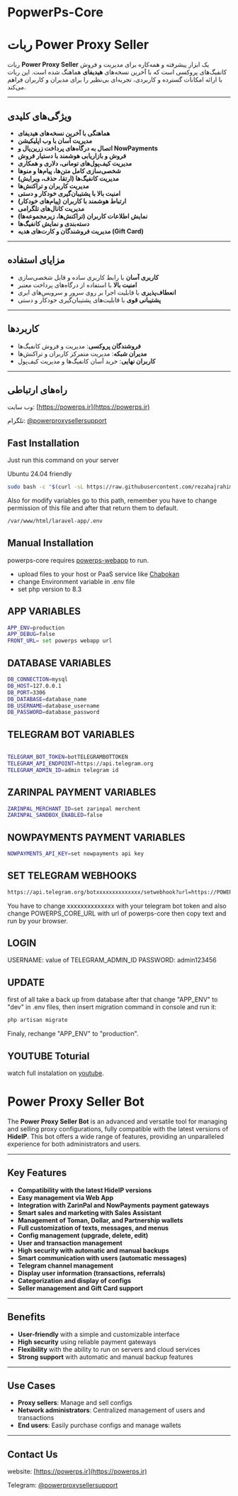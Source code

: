 # PopwerPs-Core

# ربات Power Proxy Seller

ربات **Power Proxy Seller** یک ابزار پیشرفته و همه‌کاره برای مدیریت و فروش کانفیگ‌های پروکسی است که با آخرین نسخه‌های **هیدیفای** هماهنگ شده است. این ربات با ارائه امکانات گسترده و کاربردی، تجربه‌ای بی‌نظیر را برای مدیران و کاربران فراهم می‌کند.

---

## ویژگی‌های کلیدی

- **هماهنگی با آخرین نسخه‌های هیدیفای**
- **مدیریت آسان با وب اپلیکیشن**
- **اتصال به درگاه‌های پرداخت زرین‌پال و NowPayments**
- **فروش و بازاریابی هوشمند با دستیار فروش**
- **مدیریت کیف‌پول‌های تومانی، دلاری و همکاری**
- **شخصی‌سازی کامل متن‌ها، پیام‌ها و منوها**
- **مدیریت کانفیگ‌ها (ارتقا، حذف، ویرایش)**
- **مدیریت کاربران و تراکنش‌ها**
- **امنیت بالا با پشتیبان‌گیری خودکار و دستی**
- **ارتباط هوشمند با کاربران (پیام‌های خودکار)**
- **مدیریت کانال‌های تلگرامی**
- **نمایش اطلاعات کاربران (تراکنش‌ها، زیرمجموعه‌ها)**
- **دسته‌بندی و نمایش کانفیگ‌ها**
- **مدیریت فروشندگان و کارت‌های هدیه (Gift Card)**

---

## مزایای استفاده

- **کاربری آسان** با رابط کاربری ساده و قابل شخصی‌سازی
- **امنیت بالا** با استفاده از درگاه‌های پرداخت معتبر
- **انعطاف‌پذیری** با قابلیت اجرا بر روی سرور و سرویس‌های ابری
- **پشتیبانی قوی** با قابلیت‌های پشتیبان‌گیری خودکار و دستی

---

## کاربردها

- **فروشندگان پروکسی**: مدیریت و فروش کانفیگ‌ها
- **مدیران شبکه**: مدیریت متمرکز کاربران و تراکنش‌ها
- **کاربران نهایی**: خرید آسان کانفیگ‌ها و مدیریت کیف‌پول

---

## راه‌های ارتباطی

وب سایت: [https://powerps.ir](https://powerps.ir)

تلگرام: [@powerproxysellersupport](https://t.me/powerproxysellersupport) 

## Fast Installation

Just run this command on your server

Ubuntu 24.04 friendly

```sh
sudo bash -c "$(curl -sL https://raw.githubusercontent.com/rezahajrahimi/powerps-core-scripts/refs/heads/main/install.sh)" @ install
```

Also for modify variables go to this path, remember you have to change permission of this file and after that return them to default.

```sh
/var/www/html/laravel-app/.env
```

## Manual Installation

powerps-core requires [powerps-webapp](https://github.com/rezahajrahimi/powerps-webapp) to run.

- upload files to your host or PaaS service like  [Chabokan](https://zaya.io/yojc2)  
- change Environment variable in .env file
- set php version to 8.3

## APP VARIABLES

```sh
APP_ENV=production
APP_DEBUG=false
FRONT_URL= set powerps webapp url
```

## DATABASE VARIABLES

```sh
DB_CONNECTION=mysql
DB_HOST=127.0.0.1
DB_PORT=3306
DB_DATABASE=database_name
DB_USERNAME=database_username
DB_PASSWORD=database_password

```

## TELEGRAM BOT  VARIABLES

```sh

TELEGRAM_BOT_TOKEN=botTELEGRAMBOTTOKEN
TELEGRAM_API_ENDPOINT=https://api.telegram.org
TELEGRAM_ADMIN_ID=admin telegram id
```

## ZARINPAL PAYMENT VARIABLES

```sh
ZARINPAL_MERCHANT_ID=set zarinpal merchent
ZARINPAL_SANDBOX_ENABLED=false
```

## NOWPAYMENTS PAYMENT VARIABLES

```sh
NOWPAYMENTS_API_KEY=set nowpayments api key
```

## SET TELEGRAM WEBHOOKS

```sh
https://api.telegram.org/botxxxxxxxxxxxxxx/setwebhook?url=https://POWERPS_CORE_URL/api/telegram/webhooks/inbound
```

You have to change xxxxxxxxxxxxxx with your telegram bot token and also change POWERPS_CORE_URL with url of powerps-core then copy text and run by your browser.

## LOGIN

USERNAME: value of TELEGRAM_ADMIN_ID
PASSWORD: admin123456

## UPDATE

first of all take a back up from database after that change "APP_ENV" to "dev" in .env files, then insert migration command in console and run it:

```sh
php artisan migrate
```

Finaly, rechange "APP_ENV" to "production".

## YOUTUBE Toturial

watch full instalation on  [youtube](https://youtu.be/drZGXXxSNSE).

# Power Proxy Seller Bot

The **Power Proxy Seller Bot** is an advanced and versatile tool for managing and selling proxy configurations, fully compatible with the latest versions of **HideIP**. This bot offers a wide range of features, providing an unparalleled experience for both administrators and users.

---

## Key Features

- **Compatibility with the latest HideIP versions**
- **Easy management via Web App**
- **Integration with ZarinPal and NowPayments payment gateways**
- **Smart sales and marketing with Sales Assistant**
- **Management of Toman, Dollar, and Partnership wallets**
- **Full customization of texts, messages, and menus**
- **Config management (upgrade, delete, edit)**
- **User and transaction management**
- **High security with automatic and manual backups**
- **Smart communication with users (automatic messages)**
- **Telegram channel management**
- **Display user information (transactions, referrals)**
- **Categorization and display of configs**
- **Seller management and Gift Card support**

---

## Benefits

- **User-friendly** with a simple and customizable interface
- **High security** using reliable payment gateways
- **Flexibility** with the ability to run on servers and cloud services
- **Strong support** with automatic and manual backup features

---

## Use Cases

- **Proxy sellers**: Manage and sell configs
- **Network administrators**: Centralized management of users and transactions
- **End users**: Easily purchase configs and manage wallets

---

## Contact Us

website: [https://powerps.ir](https://powerps.ir)

Telegram: [@powerproxysellersupport](https://t.me/powerproxysellersupport) 

